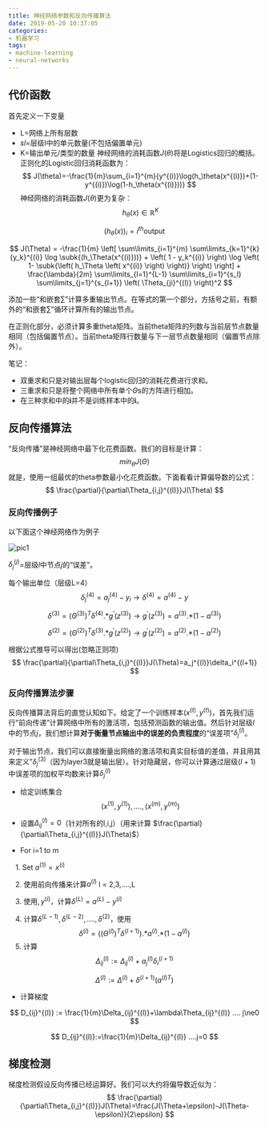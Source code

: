```yaml
---
title: 神经网络参数和反向传播算法
date: 2019-05-20 10:37:05
categories:
- 机器学习
tags:
- machine-learning
- neural-networks
---
```

<script type="text/x-mathjax-config">
  MathJax.Hub.Config({
    extensions: ["tex2jax.js"],
    jax: ["input/TeX", "output/HTML-CSS"],
    tex2jax: {
      <!--$表示行内元素，$$表示块状元素 -->
      inlineMath: [ ['$','$'], ["\\(","\\)"] ],
      displayMath: [ ['$$','$$'], ["\\[","\\]"] ],
      processEscapes: true
    },
    "HTML-CSS": { availableFonts: ["TeX"] }
  });
</script>
<!--加载MathJax的最新文件， async表示异步加载进来 -->
<script type="text/javascript" async src="https://cdn.mathjax.org/mathjax/latest/MathJax.js">
</script>

## 代价函数
首先定义一下变量
- L=网络上所有层数
- $sl$=层级l中的单元数量(不包括偏置单元)
- K=输出单元/类型的数量
神经网络的消耗函数$J(\theta)$将是Logistics回归的概括。正则化的Logistic回归消耗函数为：
$$
J(\theta)=-\frac{1}{m}\sum_{i=1}^{m}{y^{(i)}\log(h_\theta(x^{(i)})+(1-y^{(i)})\log(1-h_\theta(x^{(i)}))}
$$
神经网络的消耗函数$J(\theta)$更为复杂：
$\newcommand{\subk}[1]{ #1_k }$
$$
h_\theta\left(x\right)\in \mathbb{R}^{K}
$$

$$
{\left({h_\theta}\left(x\right)\right)}_{i}={i}^{th} \text{output}
$$


$$
J(\Theta) = -\frac{1}{m} \left[ \sum\limits_{i=1}^{m} \sum\limits_{k=1}^{k} {y_k}^{(i)} \log \subk{(h_\Theta(x^{(i)}))} + \left( 1 - y_k^{(i)} \right) \log \left( 1- \subk{\left( h_\Theta \left( x^{(i)} \right) \right)} \right) \right] + \frac{\lambda}{2m} \sum\limits_{l=1}^{L-1} \sum\limits_{i=1}^{s_l} \sum\limits_{j=1}^{s_{l+1}} \left( \Theta_{ji}^{(l)} \right)^2
$$


添加一些“和嵌套$\sum$”计算多重输出节点。在等式的第一个部分，方括号之前，有额外的“和嵌套$\sum$”循环计算所有的输出节点。

在正则化部分，必须计算多重theta矩阵。当前theta矩阵的列数与当前层节点数量相同（包括偏置节点）。当前theta矩阵行数量与下一层节点数量相同（偏置节点除外）。

笔记：

- 双重求和只是对输出层每个logistic回归的消耗花费进行求和。
- 三重求和只是将整个网络中所有单个$\Theta$s的方阵进行相加。
- 在三种求和中的**i**并不是训练样本中的**i**。



## 反向传播算法
“反向传播”是神经网络中最下化花费函数。我们的目标是计算：
$$
min_\theta J(\Theta)
$$
就是，使用一组最优的theta参数最小化花费函数。下面看看计算偏导数的公式：
$$
\frac{\partial}{\partial\Theta_{i,j}^{(l)}}J(\Theta)
$$
### 反向传播例子
以下面这个神经网络作为例子

![pic1](/images/pic1.png)

$\delta_j^{(j)}$=层级$l$中节点$j$的“误差”。

每个输出单位（层级L=4）
$$
\delta_j^{(4)}=a_j^{(4)}-y_i \to \delta^{(4)}=a^{(4)}-y
$$

$$
\delta^{(3)}={(\Theta^{(3)})}^T\delta^{(4)} {.\ast} g^{\prime}(z^{(3)}) \to g^{\prime}(z^{(3)})=a^{(3)} {.\ast} (1-a^{(3)}) 
$$

$$
\delta^{(2)}=(\Theta^{(2)})^T\delta^{(3)}{.\ast}g^{\prime}(z^{(2)}) \to g^{\prime}(z^{(2)})=a^{(2)}{.\ast}(1-a^{(2)})
$$

根据公式推导可以得出(忽略正则项)
$$
\frac{\partial}{\partial\Theta_{i,j}^{(l)}}J(\Theta)=a_j^{(l)}\delta_i^{(l+1)}
$$

### 反向传播算法步骤

反向传播算法背后的直觉认知如下。给定了一个训练样本$(x^{(t)},y^{(t)})$，首先我们运行“前向传递”计算网络中所有的激活项，包括预测函数的输出值。然后针对层级$l$中的节点$j$，我们想计算**对于衡量节点输出中的误差的负责程度**的“误差项”$\delta_j^{(l)}$。

对于输出节点，我们可以直接衡量出网络的激活项和真实目标值的差值，并且用其来定义”$\delta_j^{(3)}$（因为layer3就是输出层）。针对隐藏层，你可以计算通过层级$(l+1)$中误差项的加权平均数来计算$\delta_j^{(l)}$

- 给定训练集合
  $$
  {(x^{(1)},y^{(1)}),....,(x^{(m)},y^{(m)})}
  $$

- 设置$\Delta_{ij}^{(l)}=0$（针对所有的l,i,j）（用来计算 $\frac{\partial}{\partial\Theta_{i,j}^{(l)}}J(\Theta)$）

- For i=1 to m

&emsp;1. Set $a^{(1)}=x^{(i)}$

&emsp;2. 使用前向传播来计算$a^{(l)}$ l = 2,3,....,L

&emsp;3. 使用$,y^{(i)}$，计算$\delta^{(L)}=a^{(L)}-y^{(i)}$

&emsp;4. 计算$\delta^{(L-1)},\delta^{(L-2)},....,\delta^{(2)}$，使用
$$
\delta^{(l)}=({(\Theta^{(l)})}^T\delta^{(l+1)}) {.\ast} a^{(l)}  {.\ast}(1-a^{(l)})
$$
&emsp;5. 计算
$$
\Delta_{ij}^{(l)} := \Delta_{ij}^{(l)}+a_j^{(l)}\delta_i^{(l+1)}
$$

$$
\Delta^{(l)}:=\Delta^{(l)}+\delta^{(l+1)}({a^{(l)}}^T)
$$

- 计算梯度

$$
D_{ij}^{(l)} := \frac{1}{m}\Delta_{ij}^{(l)}+\lambda\Theta_{ij}^{(l)} .... j\ne0
$$

$$
D_{ij}^{(l)}:=\frac{1}{m}\Delta_{ij}^{(l)} ....j=0
$$

## 梯度检测

梯度检测假设反向传播已经运算好。我们可以大约将偏导数近似为：
$$
\frac{\partial}{\partial\Theta_{i,j}^{(l)}}J(\Theta)=\frac{J(\Theta+\epsilon)-J(\Theta-\epsilon)}{2\epsilon}
$$




























